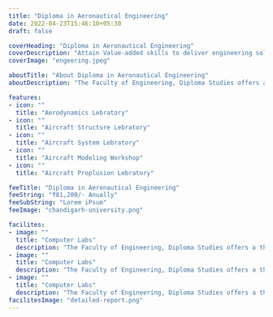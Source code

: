 ```yaml
---
title: "Diploma in Aeronautical Engineering"
date: 2022-04-23T15:46:10+05:30
draft: false

coverHeading: "Diploma in Aeronautical Engineering"
coverDescription: "Attain Value-added skills to deliver engineering solutions"
coverImage: "engeering.jpeg"

aboutTitle: "About Diploma in Aeronautical Engineering"
aboutDescription: "The Faculty of Engineering, Diploma Studies offers a three year diploma program in Aeronautical Engineering which focuses on developing and shaping students in the practical and theoretical aspects of the field. The program is designed to provide the diploma students with an understanding of the fundamentals of the field which allows them to get a step ahead in the understanding of the industrial and the academic aspects. The program has been approved by AICTE and is focused on providing students with the most dynamic skill sets vital for understanding the elements of aeronautical engineering. The Faculty of Engineering is equipped with 6 instructional & research laboratories which provide a worthwhile practical exposure in the areas of Aerodynamics, Propulsion, Aircraft Structure & Avionics. With the department’s inclination towards hands on training, the facilities are equipped with the most cutting edge technology and learning equipment  such as Subsonic Wind Tunnels, Aircraft Simulators an Mig-25 Jet Engine among others. Upon pursuing this program, our students are guaranteed to develop an apt understanding of aeronautics, essential for them to navigate the endless pool of career prospects in Aeronautical Engineering."

features:
- icon: ""
  title: "Aerodynamics Lebratory"
- icon: ""
  title: "Aircraft Structure Lebratory"
- icon: ""
  title: "Aircraft System Lebratory"
- icon: ""
  title: "Aircraft Modeling Workshop"
- icon: ""
  title: "Aircraft Proplusion Lebratory"

feeTitle: "Diploma in Aeronautical Engineering"
feeString: "₹81,200/- Anually"
feeSubString: "Lorem iPsum"
feeImage: "chandigarh-university.png"

facilites:
- image: ""
  title: "Computer Labs"
  description: "The Faculty of Engineering, Diploma Studies offers a three year diploma program in Aeronautical Engineering"
- image: ""
  title: "Computer Labs"
  description: "The Faculty of Engineering, Diploma Studies offers a three year diploma program in Aeronautical Engineering"
- image: ""
  title: "Computer Labs"
  description: "The Faculty of Engineering, Diploma Studies offers a three year diploma program in Aeronautical Engineering"
facilitesImage: "detailed-report.png"
---
```


